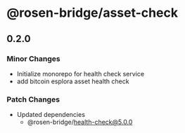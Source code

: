 # @rosen-bridge/asset-check

## 0.2.0

### Minor Changes

- Initialize monorepo for health check service
- add bitcoin esplora asset health check

### Patch Changes

- Updated dependencies
  - @rosen-bridge/health-check@5.0.0
